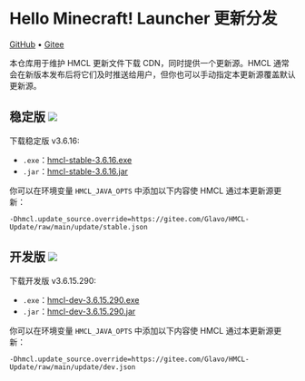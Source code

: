 # Hello Minecraft! Launcher 更新分发

[GitHub](https://github.com/HMCL-dev/HMCL-Update) • [Gitee](https://gitee.com/Glavo/HMCL-Update)

本仓库用于维护 HMCL 更新文件下载 CDN，同时提供一个更新源。HMCL 通常会在新版本发布后将它们及时推送给用户，但你也可以手动指定本更新源覆盖默认更新源。


## 稳定版 [![](https://img.shields.io/maven-central/v/org.glavo.hmcl/hmcl-stable?label=稳定版)](https://search.maven.org/artifact/org.glavo.hmcl/hmcl-stable/3.6.16/pom)

下载稳定版 v3.6.16:

* `.exe`：[hmcl-stable-3.6.16.exe](https://mirrors.cloud.tencent.com/nexus/repository/maven-public/org/glavo/hmcl/hmcl-stable/3.6.16/hmcl-stable-3.6.16.exe)
* `.jar`：[hmcl-stable-3.6.16.jar](https://mirrors.cloud.tencent.com/nexus/repository/maven-public/org/glavo/hmcl/hmcl-stable/3.6.16/hmcl-stable-3.6.16.jar)

你可以在环境变量 `HMCL_JAVA_OPTS` 中添加以下内容使 HMCL 通过本更新源更新：

```
-Dhmcl.update_source.override=https://gitee.com/Glavo/HMCL-Update/raw/main/update/stable.json
```

## 开发版 [![](https://img.shields.io/maven-central/v/org.glavo.hmcl/hmcl-dev?label=开发版)](https://search.maven.org/artifact/org.glavo.hmcl/hmcl-dev/3.6.15.290/pom)

下载开发版 v3.6.15.290:

* `.exe`：[hmcl-dev-3.6.15.290.exe](https://mirrors.cloud.tencent.com/nexus/repository/maven-public/org/glavo/hmcl/hmcl-dev/3.6.15.290/hmcl-dev-3.6.15.290.exe)
* `.jar`：[hmcl-dev-3.6.15.290.jar](https://mirrors.cloud.tencent.com/nexus/repository/maven-public/org/glavo/hmcl/hmcl-dev/3.6.15.290/hmcl-dev-3.6.15.290.jar)

你可以在环境变量 `HMCL_JAVA_OPTS` 中添加以下内容使 HMCL 通过本更新源更新：

```
-Dhmcl.update_source.override=https://gitee.com/Glavo/HMCL-Update/raw/main/update/dev.json
```

